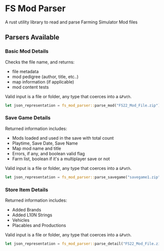 # FS Mod Parser

A rust utility library to read and parse Farming Simulator Mod files

## Parsers Available

### Basic Mod Details

Checks the file name, and returns:

- file metadata
- mod pedigree (author, title, etc..)
- map information (if applicable)
- mod content tests

Valid input is a file or folder, any type that coerces into a `&Path`.

```rust
let json_representation = fs_mod_parser::parse_mod("FS22_Mod_File.zip").to_json_pretty();
```

### Save Game Details

Returned information includes:

- Mods loaded and used in the save with total count
- Playtime, Save Date, Save Name
- Map mod name and title
- Errors, if any, and boolean valid flag
- Farm list, boolean if it's a multiplayer save or not

Valid input is a file or folder, any type that coerces into a `&Path`.

```rust
let json_representation = fs_mod_parser::parse_savegame("savegame1.zip").to_json_pretty();
```

### Store Item Details

Returned information includes:

- Added Brands
- Added L10N Strings
- Vehicles
- Placables and Productions

Valid input is a file or folder, any type that coerces into a `&Path`.

```rust
let json_representation = fs_mod_parser::parse_detail("FS22_Mod_File.zip").to_json_pretty();
```
